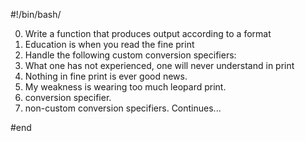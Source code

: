 #!/bin/bash/

0. Write a function that produces output according to a format
1.  Education is when you read the fine print
2. Handle the following custom conversion specifiers:
3. What one has not experienced, one will never understand in print
4. Nothing in fine print is ever good news.
5. My weakness is wearing too much leopard print.
6. conversion specifier.
7. non-custom conversion specifiers.
Continues... 

#end
